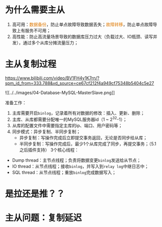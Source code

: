 
# 为什么需要主从

1. 高可用：<font color="#de7802">数据备份</font>，防止单点故障导致数据丢失；<font color="#de7802">故障转移</font>，防止单点故障导致上有服务不可用；
2. 高性能：防止高流量场景导致的数据库压力过大（负载过大、IO瓶颈、读写并发），通过多个从库分摊流量压力；

# 主从复制过程
https://www.bilibili.com/video/BV1FH4y1K7rn/?spm_id_from=333.788&vd_source=ce67cf212f4a949cf75348b5404c5e27

![[../../images/04-Database-MySQL-MasterSlave.png]]

准备工作：
1. 主库需要开启`binlog`，记录着所有对数据的修改：插入、更新、删除；
2. 主库、从库都需要分配唯一的MySQL服务器id（1 ~ 2<sup>32</sup>-1）；
3. 从库的配置文件中需要指定主库的ip、端口、用户密码等；
4. 同步模式：异步复制、半同步复制；
	- 异步复制：写操作完成后立即提交事务返回，无论是否同步给从库；
	- 半同步复制：写操作完成后，最少1个从库完成了同步，再提交事务；（5.1之后插件支持）
3个核心线程：
- Dump thread：主节点线程；负责将数据变更`binlog`发送给从节点；
- IO thread：从节点线程；接收`binlog`，并写入到`relay log`中继日志中；
- SQL thread：从节点线程；重放`binlog`完成数据写入；

# 是拉还是推？？


# 主从问题：复制延迟

